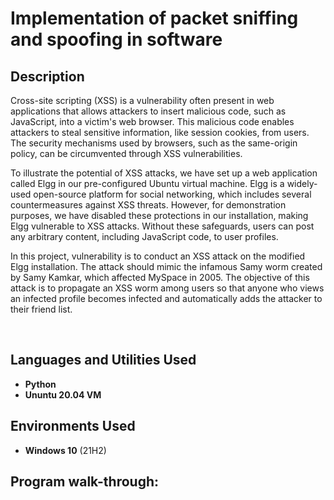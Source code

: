 <h1>Implementation of packet sniffing and spoofing in software</h1>



<h2>Description</h2>
Cross-site scripting (XSS) is a vulnerability often present in web applications that allows attackers to insert malicious code, such as JavaScript, into a victim's web browser. This malicious code enables attackers to steal sensitive information, like session cookies, from users. The security mechanisms used by browsers, such as the same-origin policy, can be circumvented through XSS vulnerabilities.

To illustrate the potential of XSS attacks, we have set up a web application called Elgg in our pre-configured Ubuntu virtual machine. Elgg is a widely-used open-source platform for social networking, which includes several countermeasures against XSS threats. However, for demonstration purposes, we have disabled these protections in our installation, making Elgg vulnerable to XSS attacks. Without these safeguards, users can post any arbitrary content, including JavaScript code, to user profiles.

In this project, vulnerability is to conduct an XSS attack on the modified Elgg installation. The attack should mimic the infamous Samy worm created by Samy Kamkar, which affected MySpace in 2005. The objective of this attack is to propagate an XSS worm among users so that anyone who views an infected profile becomes infected and automatically adds the attacker to their friend list.

<br />


<h2>Languages and Utilities Used</h2>

- <b>Python</b> 
- <b>Ununtu 20.04 VM</b>

<h2>Environments Used </h2>

- <b>Windows 10</b> (21H2)

<h2>Program walk-through:</h2>
<embed src a href="https://drive.google.com/file/d/1uCxoX4KH4VHQnJwIdMl1H1Zu7jlkE_vg/view" alt=""></a> </embed>



